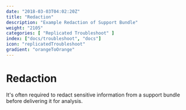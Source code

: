 ```yaml
---
date: "2018-03-03T04:02:20Z"
title: "Redaction"
description: "Example Redaction of Support Bundle"
weight: "2105"
categories: [ "Replicated Troubleshoot" ]
index: ["docs/troubleshoot", "docs"]
icon: "replicatedTroubleshoot"
gradient: "orangeToOrange"
---
```


# Redaction

It's often required to redact sensitive information from a support bundle before delivering it for analysis.
